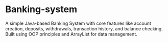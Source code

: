 # Banking-system
A simple Java-based Banking System with core features like account creation, deposits, withdrawals, transaction history, and balance checking. Built using OOP principles and ArrayList for data management.
